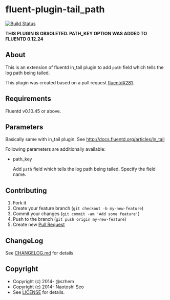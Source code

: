 # fluent-plugin-tail_path

[![Build Status](https://secure.travis-ci.org/sonots/fluent-plugin-tail_path.png?branch=master)](http://travis-ci.org/sonots/fluent-plugin-tail_path)

**THIS PLUGIN IS OBSOLETED. PATH_KEY OPTION WAS ADDED TO FLUENTD 0.12.24**

## About

This is an extension of fluentd in\_tail plugin to add `path` field which tells the log path being tailed. 

This plugin was created based on a pull request [fluentd#281](https://github.com/fluent/fluentd/pull/281). 

## Requirements

Fluentd v0.10.45 or above. 

## Parameters

Basically same with in\_tail plugin. See http://docs.fluentd.org/articles/in_tail

Following parameters are additionally available: 

- path_key

    Add `path` field which tells the log path being tailed. Specify the field name. 

## Contributing

1. Fork it
2. Create your feature branch (`git checkout -b my-new-feature`)
3. Commit your changes (`git commit -am 'Add some feature'`)
4. Push to the branch (`git push origin my-new-feature`)
5. Create new [Pull Request](../../pull/new/master)

## ChangeLog

See [CHANGELOG.md](CHANGELOG.md) for details.

## Copyright

* Copyright (c) 2014- @szhem
* Copyright (c) 2014- Naotoshi Seo
* See [LICENSE](LICENSE) for details.
